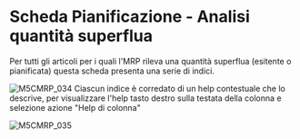 # Scheda Pianificazione - Analisi quantità superflua

Per tutti gli articoli per i quali l'MRP rileva una quantità superflua (esitente o pianificata) questa scheda presenta una serie di indici.

![M5CMRP_034](http://localhost:3000/immagini/MBDOC_SCH-M5CMRP_A/M5CMRP_034.png)
Ciascun indice è corredato di un help contestuale che lo descrive, per visualizzare l'help tasto destro sulla testata della colonna e selezione azione "Help di colonna"

![M5CMRP_035](http://localhost:3000/immagini/MBDOC_SCH-M5CMRP_A/M5CMRP_035.png)